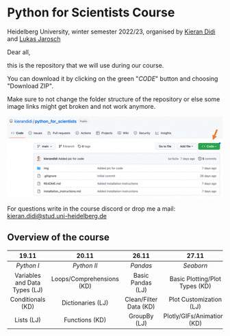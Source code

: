 # Python for Scientists Course

Heidelberg University, winter semester 2022/23, organised by [Kieran Didi](https://github.com/kierandidi) and [Lukas Jarosch](https://github.com/ljarosch)

Dear all, 

this is the repository that we will use during our course. 

You can download it by clicking on the green "_CODE_" button and choosing "Download ZIP".

Make sure to not change the folder structure of the repository or else some image links might get broken and not work anymore.

<div>
<img src="img/explanation_download.png" width="700"/>
</div>

For questions write in the course discord or drop me a mail: kieran.didi@stud.uni-heidelberg.de

## Overview of the course

**19.11**|**20.11**|**26.11**|**27.11**
:-----:|:-----:|:-----:|:-----:
*Python I*|*Python II*|*Pandas*|*Seaborn*
Variables and Data Types (LJ)|Loops/Comprehensions (KD)|Basic Pandas (LJ)|Basic Plotting/Plot Types (KD)
Conditionals (KD)|Dictionaries (LJ)|Clean/Filter Data (KD)|Plot Customization (LJ)
Lists (LJ)|Functions (KD)|GroupBy (LJ)| Plotly/GIFs/Animations (KD)
